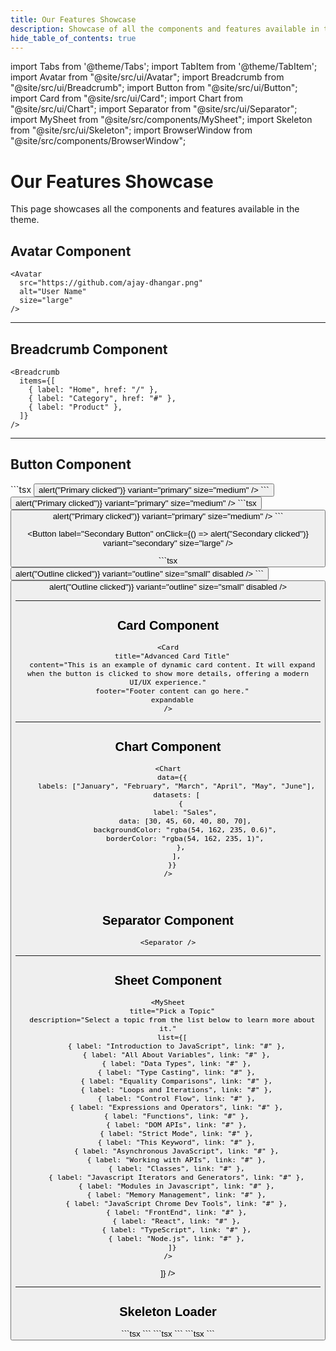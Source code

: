 ```yaml
---
title: Our Features Showcase
description: Showcase of all the components and features available in the theme
hide_table_of_contents: true
---
```


import Tabs from '@theme/Tabs';
import TabItem from '@theme/TabItem';
import Avatar from "@site/src/ui/Avatar";
import Breadcrumb from "@site/src/ui/Breadcrumb";
import Button from "@site/src/ui/Button";
import Card from "@site/src/ui/Card";
import Chart from "@site/src/ui/Chart";
import Separator from "@site/src/ui/Separator";
import MySheet from "@site/src/components/MySheet";
import Skeleton from "@site/src/ui/Skeleton";
import BrowserWindow from "@site/src/components/BrowserWindow";

# Our Features Showcase

This page showcases all the components and features available in the theme.

## Avatar Component

```tsx
<Avatar
  src="https://github.com/ajay-dhangar.png"
  alt="User Name"
  size="large"
/>
```

 <BrowserWindow minHeight={300}>
  <Avatar
   src="https://github.com/ajay-dhangar.png"
   alt="User Name"
   size="large"
  />
 </BrowserWindow>

---

## Breadcrumb Component

```tsx
<Breadcrumb
  items={[
    { label: "Home", href: "/" },
    { label: "Category", href: "#" },
    { label: "Product" },
  ]}
/>
```

<BrowserWindow minHeight={300}>
<Breadcrumb
items={[
{ label: "Home", href: "/" },
{ label: "Category", href: "#" },
{ label: "Product" },
]}
/>
</BrowserWindow>

---

## Button Component

<Tabs>

<TabItem value="btn1" label="Primary Button">
```tsx
<Button
  label="Primary Button"
  onClick={() => alert("Primary clicked")}
  variant="primary"
  size="medium"
/>
```
 <BrowserWindow minHeight={300}>
<Button
label="Primary Button"
onClick={() => alert("Primary clicked")}
variant="primary"
size="medium"
/>
</BrowserWindow>

</TabItem>

<TabItem value="btn2" label="Secondary Button">
```tsx
<Button
  label="Primary Button"
  onClick={() => alert("Primary clicked")}
  variant="primary"
  size="medium"
/>
```

 <BrowserWindow minHeight={300}>

<Button
label="Secondary Button"
onClick={() => alert("Secondary clicked")}
variant="secondary"
size="large"
/>
</BrowserWindow>
</TabItem>

<TabItem value="btn3" label="Outline Button">
```tsx
<Button
  label="Outline Button"
  onClick={() => alert("Outline clicked")}
  variant="outline"
  size="small"
  disabled
/>
```

<BrowserWindow minHeight={300}>
  <Button
    label="Outline Button"
    onClick={() => alert("Outline clicked")}
    variant="outline"
    size="small"
    disabled
  />
 </BrowserWindow>
</TabItem>

</Tabs>

---

## Card Component

```tsx
<Card
  title="Advanced Card Title"
  content="This is an example of dynamic card content. It will expand when the button is clicked to show more details, offering a modern UI/UX experience."
  footer="Footer content can go here."
  expandable
/>
```

<BrowserWindow minHeight={300}>
<Card
title="Advanced Card Title"
content="This is an example of dynamic card content. It will expand when the button is clicked to show more details, offering a modern UI/UX experience."
footer="Footer content can go here."
expandable
/>
</BrowserWindow>

---

## Chart Component

```tsx
<Chart
  data={{
    labels: ["January", "February", "March", "April", "May", "June"],
    datasets: [
      {
        label: "Sales",
        data: [30, 45, 60, 40, 80, 70],
        backgroundColor: "rgba(54, 162, 235, 0.6)",
        borderColor: "rgba(54, 162, 235, 1)",
      },
    ],
  }}
/>
```

<BrowserWindow minHeight={300}>
<Chart
data={{
    labels: ["January", "February", "March", "April", "May", "June"],
    datasets: [
      {
        label: "Sales",
        data: [30, 45, 60, 40, 80, 70],
        backgroundColor: "rgba(54, 162, 235, 0.6)",
        borderColor: "rgba(54, 162, 235, 1)",
      },
    ],
  }}
/>
</BrowserWindow>

<br />

## Separator Component

```tsx
<Separator />
```

<BrowserWindow minHeight={300}>  
 <Separator />  
</BrowserWindow>

---

## Sheet Component

```tsx
<MySheet
  title="Pick a Topic"
  description="Select a topic from the list below to learn more about it."
  list={[
    { label: "Introduction to JavaScript", link: "#" },
    { label: "All About Variables", link: "#" },
    { label: "Data Types", link: "#" },
    { label: "Type Casting", link: "#" },
    { label: "Equality Comparisons", link: "#" },
    { label: "Loops and Iterations", link: "#" },
    { label: "Control Flow", link: "#" },
    { label: "Expressions and Operators", link: "#" },
    { label: "Functions", link: "#" },
    { label: "DOM APIs", link: "#" },
    { label: "Strict Mode", link: "#" },
    { label: "This Keyword", link: "#" },
    { label: "Asynchronous JavaScript", link: "#" },
    { label: "Working with APIs", link: "#" },
    { label: "Classes", link: "#" },
    { label: "Javascript Iterators and Generators", link: "#" },
    { label: "Modules in Javascript", link: "#" },
    { label: "Memory Management", link: "#" },
    { label: "JavaScript Chrome Dev Tools", link: "#" },
    { label: "FrontEnd", link: "#" },
    { label: "React", link: "#" },
    { label: "TypeScript", link: "#" },
    { label: "Node.js", link: "#" },
  ]}
/>
```

<BrowserWindow minHeight={300}>
<MySheet
title="Pick a Topic"
description="Select a topic from the list below to learn more about it."
list={[
{ label: "Introduction to JavaScript", link: "#" },
{ label: "All About Variables", link: "#" },
{ label: "Data Types", link: "#" },
{ label: "Type Casting", link: "#" },
{ label: "Equality Comparisons", link: "#" },
{ label: "Loops and Iterations", link: "#" },
{ label: "Control Flow", link: "#" },
{ label: "Expressions and Operators", link: "#" },
{ label: "Functions", link: "#" },
{ label: "DOM APIs", link: "#" },
{ label: "Strict Mode", link: "#" },
{ label: "This Keyword", link: "#" },
{ label: "Asynchronous JavaScript", link: "#" },
{ label: "Working with APIs", link: "#" },
{ label: "Classes", link: "#" },
{ label: "Javascript Iterators and Generators", link: "#" },
{ label: "Modules in Javascript", link: "#" },
{ label: "Memory Management", link: "#" },
{ label: "JavaScript Chrome Dev Tools", link: "#" },
{ label: "FrontEnd", link: "#" },
{ label: "React", link: "#" },
{ label: "TypeScript", link: "#" },
{ label: "Node.js", link: "#" }

]}
/>
</BrowserWindow>

---

## Skeleton Loader

<Tabs>
<TabItem value="rect" label="Rectangle Skeleton">
```tsx
<Skeleton width="w-64" height="h-6" />
```
<BrowserWindow minHeight={300}>
<Skeleton width="w-64" height="h-6" />  
</BrowserWindow>
</TabItem>

<TabItem value="circle" label="Circle Skeleton">
```tsx
<Skeleton width="w-16" height="h-16" circle />
```

<BrowserWindow minHeight={300}>
<Skeleton width="w-16" height="h-16" circle /> 
</BrowserWindow>
</TabItem>

<TabItem value="multiple" label="Multiple Skeletons">
```tsx
<Skeleton count={5} height="h-4" className="my-2" />
```

<BrowserWindow minHeight={300}>
<Skeleton count={5} height="h-4" className="my-2" />
</BrowserWindow>
</TabItem>

</Tabs>